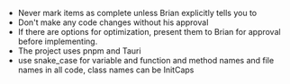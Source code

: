 - Never mark items as complete unless Brian explicitly tells you to
- Don't make any code changes without his approval
- If there are options for optimization, present them to Brian for approval before implementing.
- The project uses pnpm and Tauri
- use snake_case for variable and function and method names and file names in all code, class names can be InitCaps